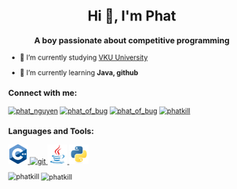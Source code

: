 <h1 align="center">Hi 👋, I'm Phat</h1>
<h3 align="center">A boy passionate about competitive programming</h3>

- 🔭 I’m currently studying [VKU University](https://daotao.vku.udn.vn/)

- 🌱 I’m currently learning **Java, github**

<h3 align="left">Connect with me:</h3>
<p align="left">
<a href="https://fb.com/phat_nguyen" target="blank"><img align="center" src="https://raw.githubusercontent.com/rahuldkjain/github-profile-readme-generator/master/src/images/icons/Social/facebook.svg" alt="phat_nguyen" height="30" width="40" /></a>
<a href="https://codeforces.com/profile/phat_of_bug" target="blank"><img align="center" src="https://raw.githubusercontent.com/rahuldkjain/github-profile-readme-generator/master/src/images/icons/Social/codeforces.svg" alt="phat_of_bug" height="30" width="40" /></a>
<a href="https://www.leetcode.com/phat_of_bug" target="blank"><img align="center" src="https://raw.githubusercontent.com/rahuldkjain/github-profile-readme-generator/master/src/images/icons/Social/leet-code.svg" alt="phat_of_bug" height="30" width="40" /></a>
<a href="https://discord.gg/phatkill" target="blank"><img align="center" src="https://raw.githubusercontent.com/rahuldkjain/github-profile-readme-generator/master/src/images/icons/Social/discord.svg" alt="phatkill" height="30" width="40" /></a>
</p>

<h3 align="left">Languages and Tools:</h3>
<p align="left"> <a href="https://www.w3schools.com/cpp/" target="_blank" rel="noreferrer"> <img src="https://raw.githubusercontent.com/devicons/devicon/master/icons/cplusplus/cplusplus-original.svg" alt="cplusplus" width="40" height="40"/> </a> <a href="https://git-scm.com/" target="_blank" rel="noreferrer"> <img src="https://www.vectorlogo.zone/logos/git-scm/git-scm-icon.svg" alt="git" width="40" height="40"/> </a> <a href="https://www.java.com" target="_blank" rel="noreferrer"> <img src="https://raw.githubusercontent.com/devicons/devicon/master/icons/java/java-original.svg" alt="java" width="40" height="40"/> </a> <a href="https://www.python.org" target="_blank" rel="noreferrer"> <img src="https://raw.githubusercontent.com/devicons/devicon/master/icons/python/python-original.svg" alt="python" width="40" height="40"/> </a> </p>

<p><img align="left" src="https://github-readme-stats.vercel.app/api/top-langs?username=phatkill&show_icons=true&locale=en&layout=compact" alt="phatkill" /></p>

<p>&nbsp;<img align="center" src="https://github-readme-stats.vercel.app/api?username=phatkill&show_icons=true&theme=merko&title_color=e45353&bg_color=e1cb37&hide_border=true&locale=en" alt="phatkill" /></p>
